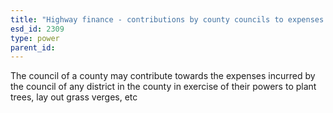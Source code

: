 ```yaml
---
title: "Highway finance - contributions by county councils to expenses of district councils"
esd_id: 2309
type: power
parent_id:  
---
```


The council of a county may contribute towards the expenses incurred by the council of any district in the county in exercise of their powers to plant trees, lay out grass verges, etc

